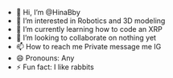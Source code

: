 - 👋 Hi, I’m @HinaBby
- 👀 I’m interested in Robotics and 3D modeling
- 🌱 I’m currently learning how to code an XRP
- 💞️ I’m looking to collaborate on nothing yet
- 📫 How to reach me Private message me IG
- 😄 Pronouns: Any
- ⚡ Fun fact: I like rabbits

<!---
HinaBby/HinaBby is a ✨ special ✨ repository because its `README.md` (this file) appears on your GitHub profile.
You can click the Preview link to take a look at your changes.
--->
